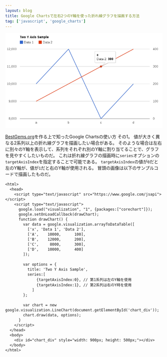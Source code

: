 ```yaml
---
layout: blog
title: Google Chartsで左右2つのY軸を使った折れ線グラフを描画する方法
tag: ['javascript', 'google_charts']
---
```




![Two Y Axis Line Chart](/assets/2014_01_29_two_y_axis_sample.png)

[BestGems.org](http://bestgems.org/)を作る上で知ったGoogle Chartsの使い方 その1。
値が大きく異なる2系列以上の折れ線グラフを描画したい場合がある。
そのような場合は左右に別々のY軸を表示して、系列をそれぞれ別のY軸に割り当てることで、グラフを見やすくしたいものだ。
これは折れ線グラフの描画時に`series`オプションの`targetAxisIndex`を指定することで可能である。
`targetAxisIndex`の値が`0`だと左のY軸が、値が`1`だと右のY軸が使用される。
冒頭の画像は以下のサンプルコードで描画したものだ。

~~~~
<html>
  <head>
    <script type="text/javascript" src="https://www.google.com/jsapi"></script>
    <script type="text/javascript">
      google.load("visualization", "1", {packages:["corechart"]});
      google.setOnLoadCallback(drawChart);
      function drawChart() {
        var data = google.visualization.arrayToDataTable([
          ['x', 'Data 1', 'Data 2'],
          ['A',    10000,      100],
          ['B',    12000,      200],
          ['C',     8000,      300],
          ['D',    10000,      400]
        ]);

        var options = {
          title: 'Two Y Axis Sample',
          series:[
              {targetAxisIndex:0}, // 第1系列は左のY軸を使用
              {targetAxisIndex:1}, // 第2系列は右のY時を使用
            ]
        };

        var chart = new google.visualization.LineChart(document.getElementById('chart_div'));
        chart.draw(data, options);
      }
    </script>
  </head>
  <body>
    <div id="chart_div" style="width: 900px; height: 500px;"></div>
  </body>
</html>
~~~~
